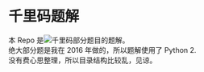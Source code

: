 # 千里码题解
本 Repo 是![千里码](http://www.qlcoder.com)部分题目的题解。  
绝大部分题是我在 2016 年做的，所以题解使用了 Python 2.  
没有费心思整理，所以目录结构比较乱，见谅。
